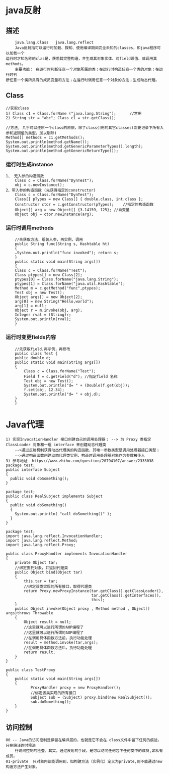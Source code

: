 # java反射
## 描述
        java.lang.Class   java.lang.reflect
        Java反射指可以运行时加载、探知、使用编译期间完全未知的classes，即java程序可以加载一个
    运行时才知名称的clas是，获悉其完整构造，并生成其对象实体、对field设值、或调用其methods。
        主要功能： 在运行时判断任意一个对象所属的类；在运行时构造任意一个类的对象；在运行时判
    断任意一个类所具有的成员变量和方法；在运行时调用任意一个对象的方法；生成动态代理。

## Class
    //获取class
    1) Class c1 = Class.forName ("java.lang.String");      //常用
    2) String str = "abc"; Class c1 = str.getClass();

    //方法, 几乎可以还原一个class的原貌，除了class引用的其它classes(需要记录下所有入参和返回值的类型，加以剔除)
    Method[] methods = c1.getMethods();
    System.out.println(method.getName());
    System.out.println(method.getGenericParameterTypes().length);
    System.out.println(method.getGenericReturnType());

### 运行时生成instance
    1、 无入参的构造函数
        Class c = Class.forName("DynTest");
        obj = c.newInstance();
    2、带入参的构造函数 (先获得指定的constructor)
        Class c = Class.forName("DynTest");
        Class[] pTypes = new Class[] { double.class, int.class };
        Constructor ctor = c.getConstructor(pTypes);    //指定的构造函数
        Object[] arg = new Object[] {3.14159, 125}; //自变量
        Object obj = ctor.newInstance(arg);

### 运行时调用methods
        //先获取方法，组装入参，再实例，调用
        public String func(String s, Hashtable ht)
        {
        …System.out.println("func invoked"); return s;
        }
        public static void main(String args[])
        {
        Class c = Class.forName("Test");
        Class ptypes[] = new Class[2];
        ptypes[0] = Class.forName("java.lang.String");
        ptypes[1] = Class.forName("java.util.Hashtable");
        Method m = c.getMethod("func",ptypes);
        Test obj = new Test();
        Object args[] = new Object[2];
        arg[0] = new String("Hello,world");
        arg[1] = null;
        Object r = m.invoke(obj, arg);
        Integer rval = (String)r;
        System.out.println(rval);
        }

### 运行时变更fields内容
        //先获取field,再示例，再修改
        public class Test {
        public double d;
        public static void main(String args[])
        {
            Class c = Class.forName("Test");
            Field f = c.getField("d"); //指定field 名称
            Test obj = new Test();
            System.out.println("d= " + (Double)f.get(obj));
            f.set(obj, 12.34);
            System.out.println("d= " + obj.d);
        }
        }    


# Java代理
    1) 实现InvocationHandler 接口创建自己的调用处理器； --> 为 Proxy 类指定 ClassLoader 对象和一组 interface 来创建动态代理类 
        -->通过反射机制获得动态代理类的构造函数，其唯一参数类型是调用处理器接口类型；
        -->通过构造函数创建动态代理类实例，构造时调用处理器对象作为参数被传入
    3) 参考地址  https://www.zhihu.com/question/20794107/answer/2333038
    package test;
    public interface Subject   
    {   
      public void doSomething();   
    }

    package test;
    public class RealSubject implements Subject   
    {   
      public void doSomething()   
      {   
        System.out.println( "call doSomething()" );   
      }   
    }  

    package test;
    import java.lang.reflect.InvocationHandler;  
    import java.lang.reflect.Method;  
    import java.lang.reflect.Proxy;  

    public class ProxyHandler implements InvocationHandler
    {
        private Object tar;
        //绑定委托对象，并返回代理类
        public Object bind(Object tar)
        {
            this.tar = tar;
            //绑定该类实现的所有接口，取得代理类 
            return Proxy.newProxyInstance(tar.getClass().getClassLoader(),
                                          tar.getClass().getInterfaces(),
                                          this);
        }    
        public Object invoke(Object proxy , Method method , Object[] args)throws Throwable
        {
            Object result = null;
            //这里就可以进行所谓的AOP编程了
            //这里就可以进行所谓的AOP编程了
            //在调用具体函数方法前，执行功能处理
            result = method.invoke(tar,args);
            //在调用具体函数方法后，执行功能处理
            return result;
        }
    }

    public class TestProxy
    {
        public static void main(String args[])
        {
               ProxyHandler proxy = new ProxyHandler();
               //绑定该类实现的所有接口
               Subject sub = (Subject) proxy.bind(new RealSubject());
               sub.doSomething();
        }
    }


## 访问控制
    00 -- Java的访问控制是停留在编译层的，也就是它不会在.class文件中留下任何的痕迹，只在编译的时候进
        行访问控制的检查。其实，通过反射的手段，是可以访问任何包下任何类中的成员,如私有成员。
    01-private  只对象内部能调用到，如构建方法（实例化）定义为private,则不能通过new 构造方法产生对象。
